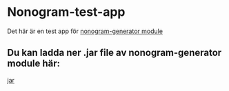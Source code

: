 # Nonogram-test-app
Det här är en test app för [nonogram-generator module](https://github.com/Vanja-Maric/Nonogram-generator/tree/main)
## 

## Du kan ladda ner .jar file av nonogram-generator module här:
[jar](https://github.com/Vanja-Maric/Nonogram-generator/blob/main/nonogramGenerator.jar)